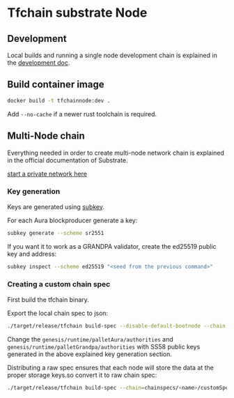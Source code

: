 # Tfchain substrate Node

## Development

Local builds and running a single node development chain is explained in the [development doc](./development.m).

## Build container image

```sh
docker build -t tfchainnode:dev .
```

Add `--no-cache` if a newer rust toolchain is required.

## Multi-Node chain

Everything needed in order to create multi-node network chain is explained in the official documentation of Substrate.

[start a private network here](https://substrate.dev/docs/en/tutorials/start-a-private-network/)

### Key generation

Keys are generated using [subkey](https://substrate.dev/docs/en/knowledgebase/integrate/subkey).

For each Aura blockproducer generate a key:

```sh
subkey generate --scheme sr2551
```

If you want it to work as a GRANDPA validator, create the ed25519 public key and address:

```sh
subkey inspect --scheme ed25519 "<seed from the previous command>"
```

### Creating a custom chain spec

First build the tfchain binary.

Export the local chain spec to json:

```sh
./target/release/tfchain build-spec --disable-default-bootnode --chain local > chainspecs/<name>/chainSpec.json
```

Change the `genesis/runtime/palletAura/authorities` and  `genesis/runtime/palletGrandpa/authorities` with SS58 public keys generated in the above explained key generation section.

Distributing a raw spec ensures that each node will store the data at the proper storage keys.so convert it to raw chain spec:

```sh
./target/release/tfchain build-spec --chain=chainspecs/<name>/customSpec.json --raw --disable-default-bootnode > ichainspecs/<name>/chainSpecRaw.json
```
